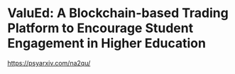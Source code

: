 # ValuEd: A Blockchain-based Trading Platform to Encourage Student Engagement in Higher Education

https://psyarxiv.com/na2qu/
